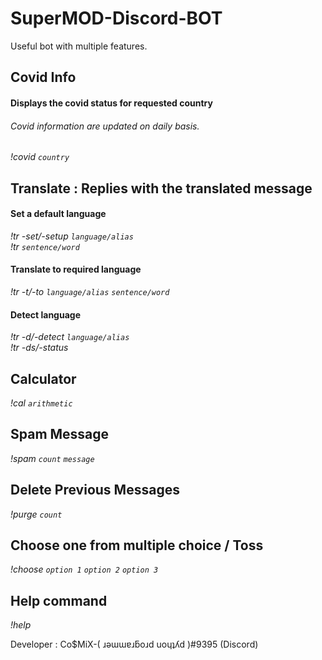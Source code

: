 # SuperMOD-Discord-BOT

Useful bot with multiple features.

## Covid Info
#### Displays the covid status for requested country
###### Covid information are updated on daily basis.
*!covid `country`*<br>

## Translate : Replies with the translated message
#### Set a default language
*!tr -set/-setup `language/alias`*<br>
*!tr `sentence/word`*<br>
#### Translate to required language
*!tr -t/-to `language/alias` `sentence/word`*<br>
#### Detect language
*!tr -d/-detect `language/alias`*<br>
*!tr -ds/-status*<br>

## Calculator
*!cal `arithmetic`*<br>

## Spam Message
*!spam `count` `message`*<br>

## Delete Previous Messages
*!purge `count`*<br>

## Choose one from multiple choice / Toss
*!choose `option 1` `option 2` `option 3`*

## Help command
*!help*


Developer : Co$MiX-( ɹǝɯɯɐɹƃoɹd uoɥʇʎd )#9395 (Discord)
